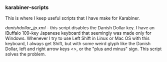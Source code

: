 ### karabiner-scripts

This is where I keep useful scripts that I have make for Karabiner.

*danishdollar_jp.xml* - this script disables the Danish Dollar key. I have an iBuffalo 109-key Japanese keyboard that seemingly was made only for Windows. Whenever I try to use Left Shift in Linux or Mac OS with this keyboard, I always get Shift, but with some weird glyph like the Danish Dollar, left and right arrow keys <>, or the "plus and minus" sign. This script solves the problem. 